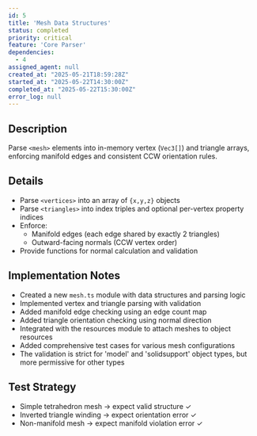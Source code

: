 ```yaml
---
id: 5
title: 'Mesh Data Structures'
status: completed
priority: critical
feature: 'Core Parser'
dependencies:
  - 4
assigned_agent: null
created_at: "2025-05-21T18:59:28Z"
started_at: "2025-05-22T14:30:00Z"
completed_at: "2025-05-22T15:30:00Z"
error_log: null
---
```


## Description

Parse `<mesh>` elements into in-memory vertex (`Vec3[]`) and triangle arrays, enforcing manifold edges and consistent CCW orientation rules.

## Details

- Parse `<vertices>` into an array of `{x,y,z}` objects
- Parse `<triangles>` into index triples and optional per-vertex property indices
- Enforce:
  - Manifold edges (each edge shared by exactly 2 triangles)
  - Outward-facing normals (CCW vertex order)
- Provide functions for normal calculation and validation

## Implementation Notes

- Created a new `mesh.ts` module with data structures and parsing logic
- Implemented vertex and triangle parsing with validation
- Added manifold edge checking using an edge count map
- Added triangle orientation checking using normal direction
- Integrated with the resources module to attach meshes to object resources
- Added comprehensive test cases for various mesh configurations
- The validation is strict for 'model' and 'solidsupport' object types, but more permissive for other types

## Test Strategy

- Simple tetrahedron mesh → expect valid structure ✓
- Inverted triangle winding → expect orientation error ✓
- Non-manifold mesh → expect manifold violation error ✓ 
